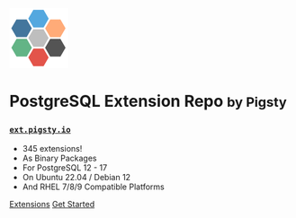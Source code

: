 ![logo](_media/icon.svg)

# PostgreSQL Extension Repo <small>by Pigsty</small>

### [`ext.pigsty.io`](https://ext.pigsty.io)

- 345 extensions!
- As Binary Packages
- For PostgreSQL 12 - 17
- On Ubuntu 22.04 / Debian 12
- And RHEL 7/8/9 Compatible Platforms

[Extensions](/list)
[Get Started](#get-started)
